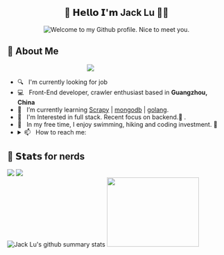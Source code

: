 
<h2 align="center"> 👋 𝗛𝗲𝗹𝗹𝗼 𝗜'𝗺 Jack Lu 👨‍💻 </h2>

<p align="center">
  <img src="https://readme-typing-svg.herokuapp.com?color=%2336BCF7&size=16&center=true&vCenter=true&width=485&lines=Welcome+to+my+Github+profile.+Nice+to+meet+you+🥰" alt="Welcome to my Github profile. Nice to meet you." />
</p>

## 📖 About Me
<img align="right" width="320" src="https://media1.giphy.com/media/13HgwGsXF0aiGY/giphy.gif" />
<br/>
<ul>
  <li> 🔍 &nbsp; I'm currently looking for job</li>
  <li> 💻 &nbsp; Front-End developer, crawler enthusiast based in <strong>Guangzhou, China</strong></li>
  <li> 🎯 &nbsp; I’m currently learning <a href="https://github.com/scrapy/scrapy" target="_blank">Scrapy</a> | <a href="https://www.mongodb.com/" target="_blank">mongodb</a> | <a href="https://github.com/golang/go" target="_blank">golang</a>.</li>
  <li> 🧐 &nbsp; I'm Interested in full stack. Recent focus on backend.🎯 .</li>
  <li> 🔭 &nbsp; In my free time, I enjoy swimming, hiking and coding investment. 🤫 </li>
  <li>
    <details>
      <summary> 📫 &nbsp; How to reach me: </summary>
          <ul>
            <li> <strong> Email:</strong> <a href="mailto:luxuemin2108@gmail.com">luxuemin2108@gmail.com</a></li>
            <li> <strong> Wechat ID:</strong> breadwinner-lu</li>
                &nbsp; <img src="./images/WechatIMG388.jpg" alt="wechat" height="160" />
          </ul>
    </details>
  </li>
</li>
</ul>


## 🔔 𝗦𝘁𝗮𝘁𝘀 for nerds
<div>
  <picture height="100">
    <source
      height="160"
      srcset="https://github-readme-stats.vercel.app/api?username=jackluson&show_icons=true&theme=dark&hide=contribs"
      media="(prefers-color-scheme: dark)"
    />
    <source
      height="160"
      srcset="https://github-readme-stats.vercel.app/api?username=jackluson&show_icons=true&hide=contribs"
      media="(prefers-color-scheme: light), (prefers-color-scheme: no-preference)"
    />
    <img height="160" src="https://github-readme-stats.vercel.app/api?username=jackluson&show_icons=true&hide=contribs" />
  </picture>
  <img height="160" src="https://github-readme-stats.vercel.app/api/top-langs/?username=jackluson&layout=donut&hide=html,css" />
</div>
<div>
  <img height="160" width="440" alt="Jack Lu's github summary stats" src="https://github-profile-summary-cards.vercel.app/api/cards/profile-details?username=jackluson" />
  <img height="160" width="212" src="https://github-profile-summary-cards.vercel.app/api/cards/productive-time?username=jackluson&theme=default&utcOffset=8" />
</div>

